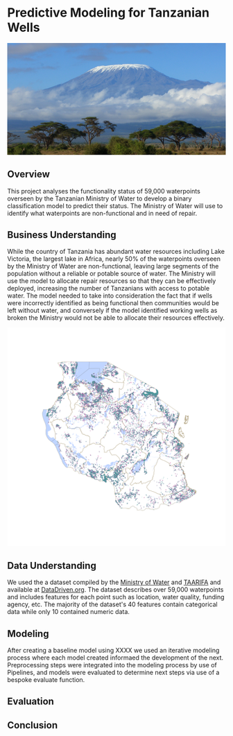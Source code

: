 # Predictive Modeling for Tanzanian Wells 

![](images/cropMount-Kilimanjaro.jpg)

## Overview

This project analyses the functionality status of 59,000 waterpoints overseen by the Tanzanian Ministry of Water to develop a binary classification  model to predict their status. The Ministry of Water will use to identify what waterpoints are non-functional and in need of repair. 



## Business Understanding 

While the country of Tanzania has abundant water resources including Lake Victoria, the largest lake in Africa, nearly 50% of the waterpoints overseen by the Ministry of Water are non-functional, leaving large segments of the population without a reliable or potable source of water. The Ministry will use the model to allocate repair resources so that they can be effectively deployed, increasing the number of Tanzanians with access to potable water. The model needed to take into consideration the fact that if wells were incorrectly identified as being functional then communities would be left without water, and conversely if the model identified working wells as broken the Ministry would not be able to allocate their resources effectively.

![](notebooks/Alex/GIS/tanzania_pumps.png)

## Data Understanding

We used the a dataset compiled by the [Ministry of Water](https://www.maji.go.tz/) and [TAARIFA](https://taarifa.org/) and available at [DataDriven.org](https://www.drivendata.org/competitions/7/pump-it-up-data-mining-the-water-table/).  The dataset describes over 59,000 waterpoints and includes features for each point such as location, water quality, funding agency, etc. The majority of the dataset's 40 features contain categorical data while only 10 contained numeric data.  


## Modeling

After creating a baseline model using XXXX we used an iterative modeling process where each model created informaed the development of the next. Preprocessing steps were integrated into the modeling process by use of Pipelines, and models were evaluated to determine next steps via use of a bespoke evaluate function. 


## Evaluation
## Conclusion


